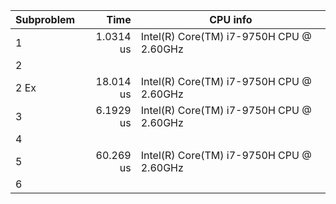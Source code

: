 | Subproblem | Time        | CPU info                               |
| :--------- | ----------: |----------------------------------------|
| 1          |   1.0314 us |Intel(R) Core(TM) i7-9750H CPU @ 2.60GHz|
| 2          |             |                                        |
| 2 Ex       |   18.014 us |Intel(R) Core(TM) i7-9750H CPU @ 2.60GHz|
| 3          |   6.1929 us |Intel(R) Core(TM) i7-9750H CPU @ 2.60GHz|
| 4          |             |                                        |
| 5          |   60.269 us |Intel(R) Core(TM) i7-9750H CPU @ 2.60GHz|
| 6          |             |                                        |